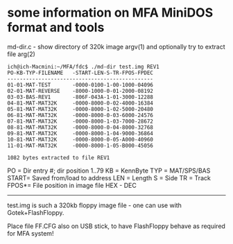 # some information on MFA MiniDOS format and tools

md-dir.c - show directory of 320k image argv(1) and optionally try to extract file arg(2)

```
ich@ich-Macmini:~/MFA/fdc$ ./md-dir test.img REV1
PO-KB-TYP-FILENAME   -START-LEN-S-TR-FPOS-FPDEC
-----------------------------------------------
01-01-MAT-TEST       -0000-0100-1-00-1000-04096
02-01-MAT-REVERSE    -8000-1000-0-01-2000-08192
03-03-BAS-REV1       -806F-043A-1-01-3000-12288
04-81-MAT-MAT32K     -0000-8000-0-02-4000-16384
05-81-MAT-MAT32K     -0000-8000-1-02-5000-20480
06-81-MAT-MAT32K     -0000-8000-0-03-6000-24576
07-81-MAT-MAT32K     -0000-8000-1-03-7000-28672
08-81-MAT-MAT32K     -0000-8000-0-04-8000-32768
09-81-MAT-MAT32K     -0000-8000-1-04-9000-36864
10-81-MAT-MAT32K     -0000-8000-0-05-A000-40960
11-01-MAT-MAT32K     -0000-8000-1-05-B000-45056

1082 bytes extracted to file REV1
```
PO   = Dir entry #; dir position 1..79
KB   = KennByte
TYP  = MAT/SPS/BAS
START= Saved from/load to address
LEN  = Length
S    = Side
TR   = Track
FPOS*= File position in image file HEX - DEC

---

test.img is such a 320kb floppy image file - one can use with Gotek+FlashFloppy.

Place file FF.CFG also on USB stick, to have FlashFloppy behave as required for MFA system!


